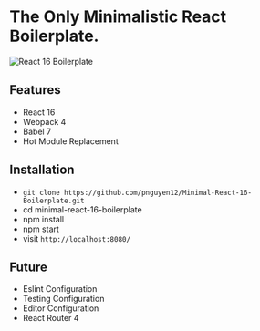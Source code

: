 # The Only Minimalistic React Boilerplate.

<img src="https://image.ibb.co/inODKq/Screen-Shot-2018-11-23-at-3-25-08-PM.png" alt="React 16 Boilerplate" align="center" />

## Features

* React 16
* Webpack 4
* Babel 7
* Hot Module Replacement

## Installation

* `git clone https://github.com/pnguyen12/Minimal-React-16-Boilerplate.git`
* cd minimal-react-16-boilerplate
* npm install
* npm start
* visit `http://localhost:8080/`

## Future
* Eslint Configuration
* Testing Configuration
* Editor Configuration
* React Router 4
